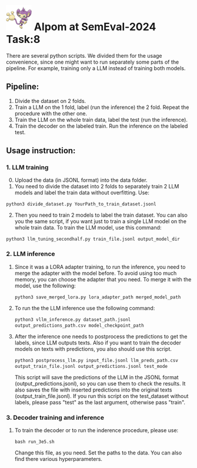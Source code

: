 # <img src='aipom.png' width='69'>  AIpom at SemEval-2024 Task:8

There are several python scripts. We divided them for the usage convenience, since one might want to run separately some parts of the pipeline. For example, training only a LLM instead of training both models.

## Pipeline:
1. Divide the dataset on 2 folds.
2. Train a LLM on the 1 fold, label (run the inference) the 2 fold. Repeat the procedure with the other one.
3. Train the LLM on the whole train data, label the test (run the inference).
4. Train the decoder on the labeled train. Run the inference on the labeled test.

## Usage instruction:

### 1. LLM training
0. Upload the data (in JSONL format) into the data folder.
1. You need to divide the dataset into 2 folds to separately train 2 LLM models and label the train data without overfitting. Use:
  ```
  python3 divide_dataset.py YourPath_to_train_dataset.jsonl
  ```

2. Then you need to train 2 models to label the train dataset. You can also you the same script, if you want just to train a single LLM model on the whole train data. To train the LLM model, use this command:
  ```
  python3 llm_tuning_secondhalf.py train_file.jsonl output_model_dir
  ```

### 2. LLM inference

1. Since it was a LORA adapter training, to run the inference, you need to merge the adapter with the model before. To avoid using too much memory, you can choose the adapter that you need. To merge it with the model, use the following:
   ```
   python3 save_merged_lora.py lora_adapter_path merged_model_path
   ```

2. To run the the LLM inference use the following command:  
   ```
   python3 vllm_inference.py dataset_path.jsonl output_predictions_path.csv model_checkpoint_path
   ```
3. After the inference one needs to postprocess the predictions to get the labels, since LLM outputs texts. Also if you want to train the decoder models on texts with predictions, you also should use this script.

   ```
   python3 postprocess_llm.py input_file.jsonl llm_preds_path.csv output_train_file.jsonl output_predictions.jsonl test_mode
   ```
   This script will save the predictions of the LLM in the JSONL format (output_predictions.jsonl), so you can use them to check the results. It also saves the file with inserted predictions into the original texts (output_train_file.jsonl). If you run this script on the test_dataset without labels, please pass "test" as the last argument, otherwise pass "train".

### 3. Decoder training and inference

1. To train the decoder or to run the inderence procedure, please use:
   ```
   bash run_3e5.sh
   ```
   Change this file, as you need. Set the paths to the data. You can also find there various hyperparameters.
